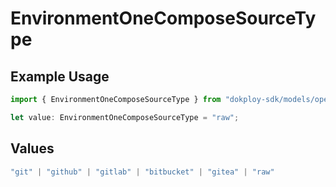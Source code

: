 # EnvironmentOneComposeSourceType

## Example Usage

```typescript
import { EnvironmentOneComposeSourceType } from "dokploy-sdk/models/operations";

let value: EnvironmentOneComposeSourceType = "raw";
```

## Values

```typescript
"git" | "github" | "gitlab" | "bitbucket" | "gitea" | "raw"
```